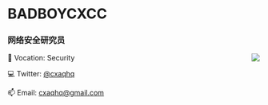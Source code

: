 # BADBOYCXCC 

### 网络安全研究员


<img align="right" src="https://github-readme-stats.vercel.app/api?username=badboycxcc&count_private=true&show_icons=true&hide=prs&theme=radical" />

📖 Vocation: Security

💻 Twitter: [@cxaqhq](https://twitter.com/cxaqhq)

📫 Email: cxaqhq@gmail.com
